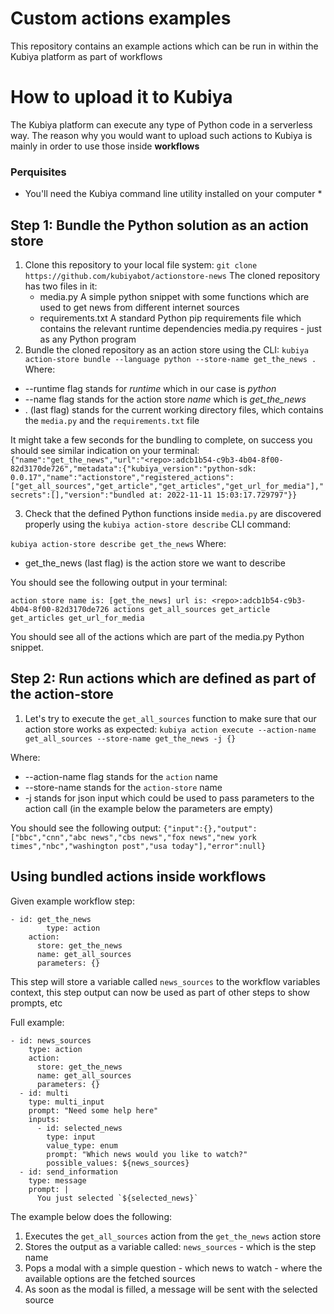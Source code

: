 # Custom actions examples
This repository contains an example actions which can be run in within the Kubiya platform as part of workflows

# How to upload it to Kubiya

The Kubiya platform can execute any type of Python code in a serverless way.  The reason why you would want to upload such actions to Kubiya is mainly in order to use those inside **workflows**

### Perquisites
* You'll need the Kubiya command line utility installed on your computer *

## Step 1: Bundle the Python solution as an action store

1. Clone this repository to your local file system:
`git clone https://github.com/kubiyabot/actionstore-news`
The cloned repository has two files in it:
	* media.py
		A simple python snippet with some functions which are used to get news from different internet sources
	* requirements.txt
	A standard Python pip requirements file which contains the relevant runtime dependencies media.py requires - just as any Python program
2. Bundle the cloned repository as an action store using the CLI:
`kubiya action-store bundle --language python --store-name get_the_news .`
Where:
* --runtime flag stands for *runtime* which in our case is *python*
* --name flag stands for the action store *name* which is *get_the_news*
* . (last flag) stands for the current working directory files, which contains the `media.py` and the `requirements.txt` file

It might take a few seconds for the bundling to complete, on success you should see similar indication on your terminal:
 `{"name":"get_the_news","url":"<repo>:adcb1b54-c9b3-4b04-8f00-82d3170de726","metadata":{"kubiya_version":"python-sdk: 0.0.17","name":"actionstore","registered_actions":["get_all_sources","get_article","get_articles","get_url_for_media"],"secrets":[],"version":"bundled at: 2022-11-11 15:03:17.729797"}}`

3. Check that the defined Python functions inside `media.py` are discovered properly using the `kubiya action-store describe` CLI command:

`kubiya action-store describe get_the_news`
Where:
* get_the_news (last flag) is the action store we want to describe

You should see the following output in your terminal:

`action store name is: [get_the_news]
url is: <repo>:adcb1b54-c9b3-4b04-8f00-82d3170de726
actions
get_all_sources
get_article
get_articles
get_url_for_media`

You should see all of the actions which are part of the media.py Python snippet.

## Step 2: Run actions which are defined as part of the action-store

1. Let's try to execute the `get_all_sources` function to make sure that our action store works as expected:
`kubiya action execute --action-name get_all_sources --store-name get_the_news -j {}`

Where: 
- --action-name flag stands for the `action` name 
- --store-name stands for the `action-store` name
- -j stands for json input which could be used to pass parameters to the action call (in the example below the parameters are empty)

You should see the following output:
`{"input":{},"output":["bbc","cnn","abc news","cbs news","fox news","new york times","nbc","washington post","usa today"],"error":null}`

## Using bundled actions inside workflows
Given example workflow step:
```
- id: get_the_news
    	type: action
	action:
	  store: get_the_news
	  name: get_all_sources
	  parameters: {}
```
This step will store a variable called `news_sources` to the workflow variables context, this step output can now be used as part of other steps to show prompts, etc

Full example:
```
- id: news_sources
	type: action
	action:
	  store: get_the_news
	  name: get_all_sources
	  parameters: {}
  - id: multi
    type: multi_input
    prompt: "Need some help here"
    inputs:
      - id: selected_news
        type: input
        value_type: enum
        prompt: "Which news would you like to watch?"
        possible_values: ${news_sources}
  - id: send_information
    type: message
    prompt: |
      You just selected `${selected_news}`
```

The example below does the following:
1) Executes the `get_all_sources` action from the `get_the_news` action store
2) Stores the output as a variable called: `news_sources` - which is the step name
3) Pops a modal with a simple question - which news to watch - where the available options are the fetched sources
4) As soon as the modal is filled, a message will be sent with the selected source
